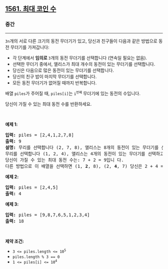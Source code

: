 <h2><a href="https://leetcode.com/problems/maximum-number-of-coins-you-can-get">1561. 최대 코인 수</a></h2><h3>중간</h3><hr><p><code>3n</code>개의 서로 다른 크기의 동전 무더기가 있고, 당신과 친구들이 다음과 같은 방법으로 동전 무더기를 가져갑니다:</p>

<ul>
	<li>각 단계에서 <strong>임의로 </strong><code>3</code>개의 동전 무더기를 선택합니다 (연속일 필요는 없음).</li>
	<li>선택한 무더기 중에서, 앨리스가 최대 개수의 동전이 있는 무더기를 선택합니다.</li>
	<li>당신은 다음으로 많은 동전이 있는 무더기를 선택합니다.</li>
	<li>당신의 친구 밥이 마지막 무더기를 선택합니다.</li>
	<li>모든 동전 무더기가 없어질 때까지 반복합니다.</li>
</ul>

<p>배열 <code>piles</code>가 주어질 때, <code>piles[i]</code>는 <code>i<sup>번째</sup></code> 무더기에 있는 동전의 수입니다.</p>

<p>당신이 가질 수 있는 최대 동전 수를 반환하세요.</p>

<p>&nbsp;</p>
<p><strong class="example">예제 1:</strong></p>

<pre>
<strong>입력:</strong> piles = [2,4,1,2,7,8]
<strong>출력:</strong> 9
<strong>설명:</strong> 무리를 선택합니다 (2, 7, 8), 앨리스는 8개의 동전이 있는 무더기를 선택하고, 당신은 <strong>7</strong>개의 동전이 있는 무더기를 선택하고, 밥은 마지막 무더기를 선택합니다.
무리를 선택합니다 (1, 2, 4), 앨리스는 4개의 동전이 있는 무더기를 선택하고, 당신은 <strong>2</strong>개의 동전이 있는 무더기를 선택하고, 밥은 마지막 무더기를 선택합니다.
당신이 가질 수 있는 최대 동전 수는: 7 + 2 = 9입니 다.
다른 방법으로 이 배열을 선택하면 (1, <strong>2</strong>, 8), (2, <strong>4</strong>, 7) 당신은 2 + 4 = 6개의 동전만 얻게 되며 비효율적입니다.
</pre>

<p><strong class="example">예제 2:</strong></p>

<pre>
<strong>입력:</strong> piles = [2,4,5]
<strong>출력:</strong> 4
</pre>

<p><strong class="example">예제 3:</strong></p>

<pre>
<strong>입력:</strong> piles = [9,8,7,6,5,1,2,3,4]
<strong>출력:</strong> 18
</pre>

<p>&nbsp;</p>
<p><strong>제약 조건:</strong></p>

<ul>
	<li><code>3 &lt;= piles.length &lt;= 10<sup>5</sup></code></li>
	<li><code>piles.length % 3 == 0</code></li>
	<li><code>1 &lt;= piles[i] &lt;= 10<sup>4</sup></code></li>
</ul>